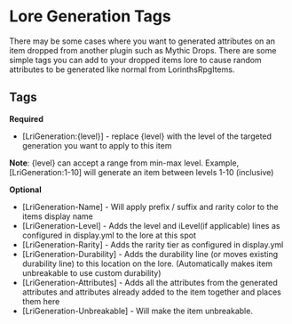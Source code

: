 # Lore Generation Tags #

There may be some cases where you want to generated attributes on an item dropped from another plugin such as Mythic Drops. There are some simple tags you can add to your dropped items lore to cause random attributes to be generated like normal from LorinthsRpgItems.

## Tags ##
**Required**

* [LriGeneration:{level}] - replace {level} with the level of the targeted generation you want to apply to this item

**Note**: {level} can accept a range from min-max level. Example, [LriGeneration:1-10] will generate an item between levels 1-10 (inclusive)


**Optional**

* [LriGeneration-Name] - Will apply prefix / suffix and rarity color to the items display name
* [LriGeneration-Level] - Adds the level and iLevel(if applicable) lines as configured in display.yml to the lore at this spot
* [LriGeneration-Rarity] - Adds the rarity tier as configured in display.yml
* [LriGeneration-Durability] - Adds the durability line (or moves existing durability line) to this location on the lore. (Automatically makes item unbreakable to use custom durability)
* [LriGeneration-Attributes] - Adds all the attributes from the generated attributes and attributes already added to the item together and places them here
* [LriGeneration-Unbreakable] - Will make the item unbreakable.